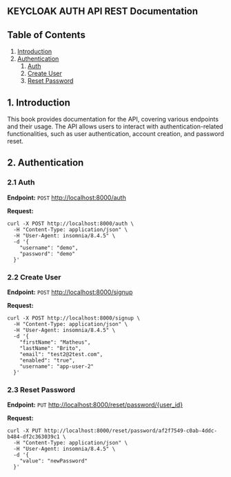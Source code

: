 ## KEYCLOAK AUTH API REST Documentation

## Table of Contents

1. [Introduction](#introduction)
2. [Authentication](#authentication)
   1. [Auth](#auth)
   2. [Create User](#create-user)
   3. [Reset Password](#reset-password)

## 1. Introduction

This book provides documentation for the API, covering various endpoints and their usage. The API allows users to interact with authentication-related functionalities, such as user authentication, account creation, and password reset.

## 2. Authentication

### 2.1 Auth

**Endpoint:** `POST` [http://localhost:8000/auth](http://localhost:8000/auth)

**Request:**
```curl
curl -X POST http://localhost:8000/auth \
  -H "Content-Type: application/json" \
  -H "User-Agent: insomnia/8.4.5" \
  -d '{
    "username": "demo",
    "password": "demo"
  }'
```

### 2.2 Create User
**Endpoint:** `POST` [http://localhost:8000/signup](http://localhost:8000/signup)

**Request:**

```curl
curl -X POST http://localhost:8000/signup \
  -H "Content-Type: application/json" \
  -H "User-Agent: insomnia/8.4.5" \
  -d '{
    "firstName": "Matheus",
    "lastName": "Brito",
    "email": "test2@2test.com",
    "enabled": "true",
    "username": "app-user-2"
  }'

```

### 2.3 Reset Password
**Endpoint:** `PUT` [http://localhost:8000/reset/password/{user_id}](http://localhost:8000/reset/password/{user_id})

**Request:**

```curl
curl -X PUT http://localhost:8000/reset/password/af2f7549-c0ab-4ddc-b484-df2c363039c1 \
  -H "Content-Type: application/json" \
  -H "User-Agent: insomnia/8.4.5" \
  -d '{
    "value": "newPassword"
  }'
```
